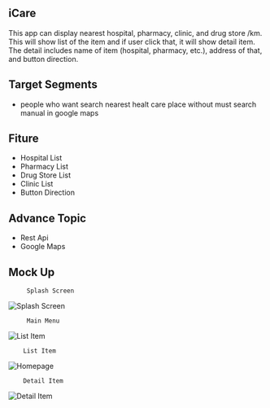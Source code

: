 ## iCare
This app can display nearest hospital, pharmacy, clinic, and drug store /km. This will show list of the item and if user click that, it will show detail item. The detail includes name of item (hospital, pharmacy, etc.), address of that, and button direction.

## Target Segments
- people who want search nearest healt care place without must search manual in google maps

## Fiture
- Hospital List
- Pharmacy List
- Drug Store List
- Clinic List
- Button Direction

## Advance Topic
- Rest Api
- Google Maps

## Mock Up

         Splash Screen
![Splash Screen](https://user-images.githubusercontent.com/95219915/144498834-a9d6f28b-17fd-4f36-8880-9a17011d7175.jpg)


         Main Menu
![List Item](https://user-images.githubusercontent.com/95219915/144498822-f366b855-36db-4ae4-bb37-055a9ec43fb0.jpg)


        List Item
![Homepage](https://user-images.githubusercontent.com/95219915/144498806-082b40b7-97d3-40ce-a7e0-04916467a750.jpg)


        Detail Item
![Detail Item](https://user-images.githubusercontent.com/95219915/144498764-3b92b7be-3be9-4163-818b-6e89ac9d4e99.jpg)



